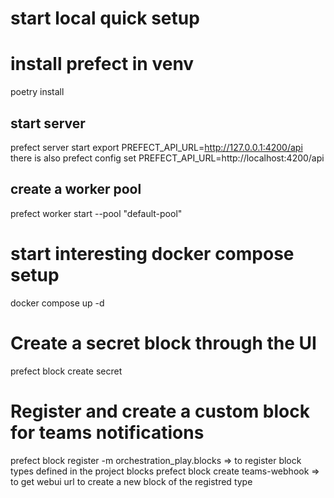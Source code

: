 # start local quick setup
# install prefect in venv
poetry install

## start server
prefect server start 
export PREFECT_API_URL=http://127.0.0.1:4200/api
there is also
prefect config set PREFECT_API_URL=http://localhost:4200/api

## create a worker pool
prefect worker start --pool "default-pool"

# start interesting docker compose setup
docker compose up -d

# Create a secret block through the UI
prefect block create secret

# Register and create a custom block for teams notifications
prefect block register -m orchestration_play.blocks => to register block types defined in the project blocks
prefect block create teams-webhook => to get webui url to create a new block of the registred type

